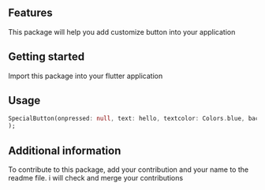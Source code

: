 <!--
This README describes the package. If you publish this package to pub.dev,
this README's contents appear on the landing page for your package.

For information about how to write a good package README, see the guide for
[writing package pages](https://dart.dev/guides/libraries/writing-package-pages).

For general information about developing packages, see the Dart guide for
[creating packages](https://dart.dev/guides/libraries/create-library-packages)
and the Flutter guide for
[developing packages and plugins](https://flutter.dev/developing-packages).
-->

## Features

This package will help you add customize button into your application

## Getting started

Import this package into your flutter application

## Usage



```dart
SpecialButton(onpressed: null, text: hello, textcolor: Colors.blue, backgroundcolor: Colors.blue,
);
```

## Additional information

To contribute to this package, add your contribution and your name to the readme file. i will check and merge your contributions

